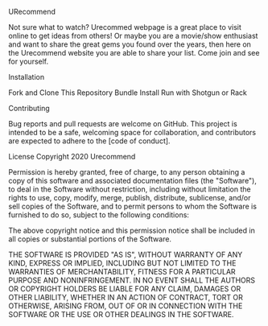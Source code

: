 URecommend

Not sure what to watch? Urecommed webpage is a great place to visit online to get ideas from others! Or maybe you are a movie/show enthusiast and want to share the great gems you found over the years, then here on the Urecommend website you are able to share your list. Come join and see for yourself. 

Installation

Fork and Clone This Repository
Bundle Install 
Run with Shotgun or Rack 

Contributing

Bug reports and pull requests are welcome on GitHub. This project is intended to be a safe, welcoming space for collaboration, and contributors are expected to adhere to the [code of conduct].

License
Copyright 2020 Urecommend

Permission is hereby granted, free of charge, to any person obtaining a copy of this software and associated documentation files (the "Software"), to deal in the Software without restriction, including without limitation the rights to use, copy, modify, merge, publish, distribute, sublicense, and/or sell copies of the Software, and to permit persons to whom the Software is furnished to do so, subject to the following conditions:

The above copyright notice and this permission notice shall be included in all copies or substantial portions of the Software.

THE SOFTWARE IS PROVIDED "AS IS", WITHOUT WARRANTY OF ANY KIND, EXPRESS OR IMPLIED, INCLUDING BUT NOT LIMITED TO THE WARRANTIES OF MERCHANTABILITY, FITNESS FOR A PARTICULAR PURPOSE AND NONINFRINGEMENT. IN NO EVENT SHALL THE AUTHORS OR COPYRIGHT HOLDERS BE LIABLE FOR ANY CLAIM, DAMAGES OR OTHER LIABILITY, WHETHER IN AN ACTION OF CONTRACT, TORT OR OTHERWISE, ARISING FROM, OUT OF OR IN CONNECTION WITH THE SOFTWARE OR THE USE OR OTHER DEALINGS IN THE SOFTWARE.



